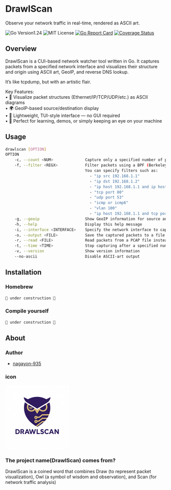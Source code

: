 # DrawlScan

Observe your network traffic in real-time, rendered as ASCII art.

![Go Version1.24](https://img.shields.io/badge/go-v1.24-blue "Go Version1.24")
![MIT License](https://img.shields.io/badge/license-MIT-blue "MIT License")
[![Go Report Card](https://goreportcard.com/badge/github.com/nagayon-935/DrawlScan)](https://goreportcard.com/report/github.com/nagayon-935/DrawlScan)
[![Coverage Status](https://img.shields.io/badge/coverage-82%25-yellow)](https://coveralls.io/github/nagayon-935/DrawlScan?branch=main)

## Overview

DrawlScan is a CUI-based network watcher tool written in Go.
It captures packets from a specified network interface and visualizes their structure and origin using ASCII art, GeoIP, and reverse DNS lookup.

It’s like tcpdump, but with an artistic flair.

Key Features:  
    •   🎨 Visualize packet structures (Ethernet/IP/TCP/UDP/etc.) as ASCII diagrams  
    •   🌍 GeoIP-based source/destination display  
    •   🧭 Lightweight, TUI-style interface — no GUI required  
    •   🐧 Perfect for learning, demos, or simply keeping an eye on your machine  

## Usage

```bash
drawlscan [OPTION]
OPTION
    -c, --count <NUM>              Capture only a specified number of packets
    -f, --filter <REGX>            Filter packets using a BPF (Berkeley Packet Filter) expression.
                                   You can specify filters such as:
                                     - "ip src 192.168.1.1"
                                     - "ip dst 192.168.1.2"
                                     - "ip host 192.168.1.1 and ip host 192.168.1.2"
                                     - "tcp port 80"
                                     - "udp port 53"
                                     - "icmp or icmp6"
                                     - "vlan 100"
                                     - "ip host 192.168.1.1 and tcp port 80"
    -g, --geoip                    Show GeoIP information for source and destination IP addresses
    -h, --help                     Display this help message
    -i, --interface <INTERFACE>    Specify the network interface to capture packets from (e.g., eth0, wlan0)
    -o, --output <FILE>            Save the captured packets to a file in PCAP format
    -r, --read <FILE>              Read packets from a PCAP file instead of capturing live traffic
    -t, --time <TIME>              Stop capturing after a specified number of seconds
    -v, --version                  Show version information
    --no-ascii                     Disable ASCII-art output
```

## Installation

### Homebrew

```bash
🚧 under construction 🚧
```

### Compile yourself

```bash
🚧 under construction 🚧
```

## About

### Author

* [nagayon-935](https://github.com/nagayon-935)

### icon

![DrawlScan Icon](./docs/images/logo.png "DrawlScan Icon")

### The project name(**DrawlScan**) comes from?

DrawlScan is a coined word that combines Draw (to represent packet visualization), Owl (a symbol of wisdom and observation), and Scan (for network traffic analysis)
